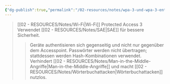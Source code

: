 ```yaml
---
{"dg-publish":true,"permalink":"/02-resources/notes/wpa-3-und-wpa-3-enterprise/","tags":["informatik/netzwerk/wifi","kryptografie/wifi","sicherheit/it-sicherheit"],"noteIcon":"","updated":"2025-09-27T01:32:44.000+02:00"}
---
```


> [[02 - RESOURCES/Notes/Wi-Fi\|Wi-Fi]] Protected Access 3 Verwendet [[02 - RESOURCES/Notes/SAE\|SAE]] für bessere Sicherheit.
> 
> > Geräte authentisieren sich gegenseitig und nicht nur gegenüber dem Accesspoint. Passwörter werden nicht übertragen; stattdessen werden Hash-Kombinationen verwendet. Verhindert [[02 - RESOURCES/Notes/Man-in-the-Middle-Angriffe\|Man-in-the-Middle-Angriffe]] und macht [[02 - RESOURCES/Notes/Wörterbuchattacken\|Wörterbuchattacken]] nutzlos.